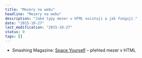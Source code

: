 ```yaml
---
title: "Mezery na webu"
headline: "Mezery na webu"
description: "Jaké typy mezer v HTML existují a jak fungují."
date: "2015-10-27"
last_modification: "2015-10-27"
status: 0
tags: []
---
```


- Smashing Magazine: [Space Yourself](http://www.smashingmagazine.com/2015/10/space-yourself/) – přehled mezer v HTML